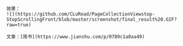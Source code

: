 
    效果：
    ![](https://github.com/CLuRoad/PageCollectionViewstop-StopScrollingFront/blob/master/screenshot/final_result%20.GIF?raw=true)
    
    文章：[简书](https://www.jianshu.com/p/0789c1a0aa49)
    
